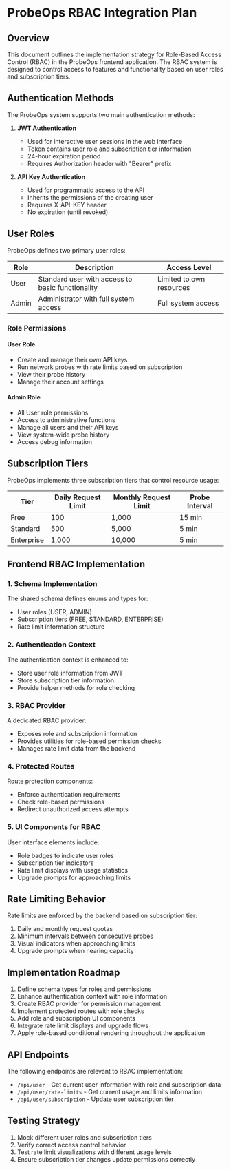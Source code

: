 # ProbeOps RBAC Integration Plan

## Overview

This document outlines the implementation strategy for Role-Based Access Control (RBAC) in the ProbeOps frontend application. The RBAC system is designed to control access to features and functionality based on user roles and subscription tiers.

## Authentication Methods

The ProbeOps system supports two main authentication methods:

1. **JWT Authentication**
   - Used for interactive user sessions in the web interface
   - Token contains user role and subscription tier information
   - 24-hour expiration period
   - Requires Authorization header with "Bearer" prefix

2. **API Key Authentication**
   - Used for programmatic access to the API
   - Inherits the permissions of the creating user
   - Requires X-API-KEY header
   - No expiration (until revoked)

## User Roles

ProbeOps defines two primary user roles:

| Role | Description | Access Level |
|------|-------------|--------------|
| User | Standard user with access to basic functionality | Limited to own resources |
| Admin | Administrator with full system access | Full system access |

### Role Permissions

#### User Role
- Create and manage their own API keys
- Run network probes with rate limits based on subscription
- View their probe history
- Manage their account settings

#### Admin Role
- All User role permissions
- Access to administrative functions
- Manage all users and their API keys
- View system-wide probe history
- Access debug information

## Subscription Tiers

ProbeOps implements three subscription tiers that control resource usage:

| Tier | Daily Request Limit | Monthly Request Limit | Probe Interval | 
|------|---------------------|----------------------|----------------|
| Free | 100 | 1,000 | 15 min |
| Standard | 500 | 5,000 | 5 min |
| Enterprise | 1,000 | 10,000 | 5 min |

## Frontend RBAC Implementation

### 1. Schema Implementation

The shared schema defines enums and types for:
- User roles (USER, ADMIN)
- Subscription tiers (FREE, STANDARD, ENTERPRISE)
- Rate limit information structure

### 2. Authentication Context

The authentication context is enhanced to:
- Store user role information from JWT
- Store subscription tier information
- Provide helper methods for role checking

### 3. RBAC Provider

A dedicated RBAC provider:
- Exposes role and subscription information
- Provides utilities for role-based permission checks
- Manages rate limit data from the backend

### 4. Protected Routes

Route protection components:
- Enforce authentication requirements
- Check role-based permissions
- Redirect unauthorized access attempts

### 5. UI Components for RBAC

User interface elements include:
- Role badges to indicate user roles
- Subscription tier indicators
- Rate limit displays with usage statistics
- Upgrade prompts for approaching limits

## Rate Limiting Behavior

Rate limits are enforced by the backend based on subscription tier:

1. Daily and monthly request quotas
2. Minimum intervals between consecutive probes
3. Visual indicators when approaching limits
4. Upgrade prompts when nearing capacity

## Implementation Roadmap

1. Define schema types for roles and permissions
2. Enhance authentication context with role information
3. Create RBAC provider for permission management
4. Implement protected routes with role checks
5. Add role and subscription UI components
6. Integrate rate limit displays and upgrade flows
7. Apply role-based conditional rendering throughout the application

## API Endpoints

The following endpoints are relevant to RBAC implementation:

- `/api/user` - Get current user information with role and subscription data
- `/api/user/rate-limits` - Get current usage and limits information
- `/api/user/subscription` - Update user subscription tier

## Testing Strategy

1. Mock different user roles and subscription tiers
2. Verify correct access control behavior
3. Test rate limit visualizations with different usage levels
4. Ensure subscription tier changes update permissions correctly
